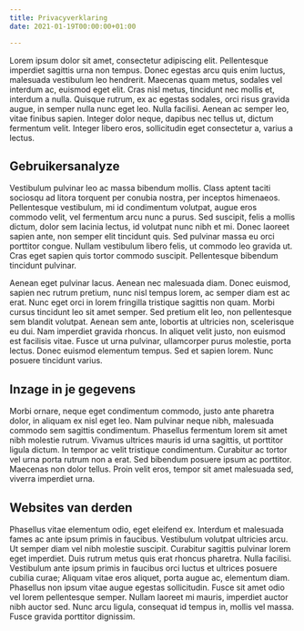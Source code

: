 ```yaml
---
title: Privacyverklaring
date: 2021-01-19T00:00:00+01:00

---
```

Lorem ipsum dolor sit amet, consectetur adipiscing elit. Pellentesque imperdiet sagittis urna non tempus. Donec egestas arcu quis enim luctus, malesuada vestibulum leo hendrerit. Maecenas quam metus, sodales vel interdum ac, euismod eget elit. Cras nisl metus, tincidunt nec mollis et, interdum a nulla. Quisque rutrum, ex ac egestas sodales, orci risus gravida augue, in semper nulla nunc eget leo. Nulla facilisi. Aenean ac semper leo, vitae finibus sapien. Integer dolor neque, dapibus nec tellus ut, dictum fermentum velit. Integer libero eros, sollicitudin eget consectetur a, varius a lectus.

## Gebruikersanalyze

Vestibulum pulvinar leo ac massa bibendum mollis. Class aptent taciti sociosqu ad litora torquent per conubia nostra, per inceptos himenaeos. Pellentesque vestibulum, mi id condimentum volutpat, augue eros commodo velit, vel fermentum arcu nunc a purus. Sed suscipit, felis a mollis dictum, dolor sem lacinia lectus, id volutpat nunc nibh et mi. Donec laoreet sapien ante, non semper elit tincidunt quis. Sed pulvinar massa eu orci porttitor congue. Nullam vestibulum libero felis, ut commodo leo gravida ut. Cras eget sapien quis tortor commodo suscipit. Pellentesque bibendum tincidunt pulvinar.

Aenean eget pulvinar lacus. Aenean nec malesuada diam. Donec euismod, sapien nec rutrum pretium, nunc nisl tempus lorem, ac semper diam est ac erat. Nunc eget orci in lorem fringilla tristique sagittis non quam. Morbi cursus tincidunt leo sit amet semper. Sed pretium elit leo, non pellentesque sem blandit volutpat. Aenean sem ante, lobortis at ultricies non, scelerisque eu dui. Nam imperdiet gravida rhoncus. In aliquet velit justo, non euismod est facilisis vitae. Fusce ut urna pulvinar, ullamcorper purus molestie, porta lectus. Donec euismod elementum tempus. Sed et sapien lorem. Nunc posuere tincidunt varius.

## Inzage in je gegevens

Morbi ornare, neque eget condimentum commodo, justo ante pharetra dolor, in aliquam ex nisl eget leo. Nam pulvinar neque nibh, malesuada commodo sem sagittis condimentum. Phasellus fermentum lorem sit amet nibh molestie rutrum. Vivamus ultrices mauris id urna sagittis, ut porttitor ligula dictum. In tempor ac velit tristique condimentum. Curabitur ac tortor vel urna porta rutrum non a erat. Sed bibendum posuere ipsum ac porttitor. Maecenas non dolor tellus. Proin velit eros, tempor sit amet malesuada sed, viverra imperdiet urna.

## Websites van derden

Phasellus vitae elementum odio, eget eleifend ex. Interdum et malesuada fames ac ante ipsum primis in faucibus. Vestibulum volutpat ultricies arcu. Ut semper diam vel nibh molestie suscipit. Curabitur sagittis pulvinar lorem eget imperdiet. Duis rutrum metus quis erat rhoncus pharetra. Nulla facilisi. Vestibulum ante ipsum primis in faucibus orci luctus et ultrices posuere cubilia curae; Aliquam vitae eros aliquet, porta augue ac, elementum diam. Phasellus non ipsum vitae augue egestas sollicitudin. Fusce sit amet odio vel lorem pellentesque semper. Nullam laoreet mi mauris, imperdiet auctor nibh auctor sed. Nunc arcu ligula, consequat id tempus in, mollis vel massa. Fusce gravida porttitor dignissim.